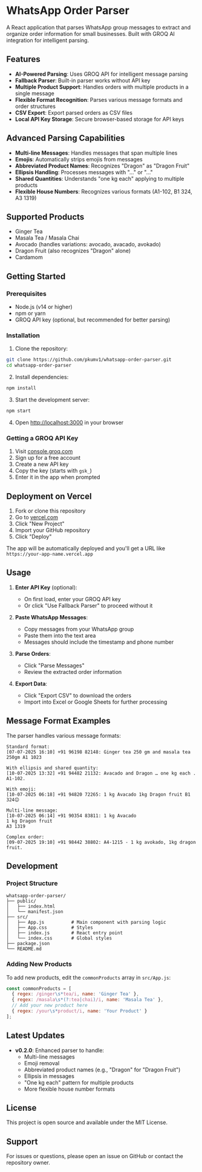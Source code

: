 # WhatsApp Order Parser

A React application that parses WhatsApp group messages to extract and organize order information for small businesses. Built with GROQ AI integration for intelligent parsing.

## Features

- **AI-Powered Parsing**: Uses GROQ API for intelligent message parsing
- **Fallback Parser**: Built-in parser works without API key
- **Multiple Product Support**: Handles orders with multiple products in a single message
- **Flexible Format Recognition**: Parses various message formats and order structures
- **CSV Export**: Export parsed orders as CSV files
- **Local API Key Storage**: Secure browser-based storage for API keys

## Advanced Parsing Capabilities

- **Multi-line Messages**: Handles messages that span multiple lines
- **Emojis**: Automatically strips emojis from messages
- **Abbreviated Product Names**: Recognizes "Dragon" as "Dragon Fruit"
- **Ellipsis Handling**: Processes messages with "..." or "…"
- **Shared Quantities**: Understands "one kg each" applying to multiple products
- **Flexible House Numbers**: Recognizes various formats (A1-102, B1 324, A3 1319)

## Supported Products

- Ginger Tea
- Masala Tea / Masala Chai
- Avocado (handles variations: avocado, avacado, avokado)
- Dragon Fruit (also recognizes "Dragon" alone)
- Cardamom

## Getting Started

### Prerequisites

- Node.js (v14 or higher)
- npm or yarn
- GROQ API key (optional, but recommended for better parsing)

### Installation

1. Clone the repository:
```bash
git clone https://github.com/pkumv1/whatsapp-order-parser.git
cd whatsapp-order-parser
```

2. Install dependencies:
```bash
npm install
```

3. Start the development server:
```bash
npm start
```

4. Open [http://localhost:3000](http://localhost:3000) in your browser

### Getting a GROQ API Key

1. Visit [console.groq.com](https://console.groq.com)
2. Sign up for a free account
3. Create a new API key
4. Copy the key (starts with `gsk_`)
5. Enter it in the app when prompted

## Deployment on Vercel

1. Fork or clone this repository
2. Go to [vercel.com](https://vercel.com)
3. Click "New Project"
4. Import your GitHub repository
5. Click "Deploy"

The app will be automatically deployed and you'll get a URL like `https://your-app-name.vercel.app`

## Usage

1. **Enter API Key** (optional):
   - On first load, enter your GROQ API key
   - Or click "Use Fallback Parser" to proceed without it

2. **Paste WhatsApp Messages**:
   - Copy messages from your WhatsApp group
   - Paste them into the text area
   - Messages should include the timestamp and phone number

3. **Parse Orders**:
   - Click "Parse Messages"
   - Review the extracted order information

4. **Export Data**:
   - Click "Export CSV" to download the orders
   - Import into Excel or Google Sheets for further processing

## Message Format Examples

The parser handles various message formats:

```
Standard format:
[07-07-2025 16:10] +91 96198 82148: Ginger tea 250 gm and masala tea 250gm A1 1023

With ellipsis and shared quantity:
[10-07-2025 13:32] +91 94482 21132: Avacado and Dragon … one kg each . A1-102.

With emoji:
[10-07-2025 06:18] +91 94820 72265: 1 kg Avacado 1kg Dragon fruit B1 324😊

Multi-line message:
[10-07-2025 06:14] +91 90354 83811: 1 kg Avacado
1 kg Dragon fruit 
A3 1319

Complex order:
[09-07-2025 19:10] +91 98442 38802: A4-1215 - 1 kg avokado, 1kg dragon fruit.
```

## Development

### Project Structure

```
whatsapp-order-parser/
├── public/
│   ├── index.html
│   └── manifest.json
├── src/
│   ├── App.js          # Main component with parsing logic
│   ├── App.css         # Styles
│   ├── index.js        # React entry point
│   └── index.css       # Global styles
├── package.json
└── README.md
```

### Adding New Products

To add new products, edit the `commonProducts` array in `src/App.js`:

```javascript
const commonProducts = [
  { regex: /ginger\s*tea/i, name: 'Ginger Tea' },
  { regex: /masala\s*(?:tea|chai)/i, name: 'Masala Tea' },
  // Add your new product here
  { regex: /your\s*product/i, name: 'Your Product' }
];
```

## Latest Updates

- **v0.2.0**: Enhanced parser to handle:
  - Multi-line messages
  - Emoji removal
  - Abbreviated product names (e.g., "Dragon" for "Dragon Fruit")
  - Ellipsis in messages
  - "One kg each" pattern for multiple products
  - More flexible house number formats

## License

This project is open source and available under the MIT License.

## Support

For issues or questions, please open an issue on GitHub or contact the repository owner.